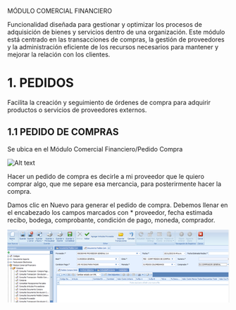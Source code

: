 MÓDULO COMERCIAL FINANCIERO

Funcionalidad diseñada para gestionar y optimizar los procesos de adquisición de bienes y servicios dentro de una organización. Este módulo está centrado en las transacciones de compras, la gestión de proveedores y la administración eficiente de los recursos necesarios para mantener y mejorar la relación con los clientes.

# 1. PEDIDOS

Facilita la creación y seguimiento de órdenes de compra para adquirir productos o servicios de proveedores externos.

## 1.1 PEDIDO DE COMPRAS

Se ubica en el Módulo Comercial Financiero/Pedido Compra

![Alt text](C:\Users\SJ246TJ\repos\other-repos\mock-crm\static\img\compras\Picture1.png)

Hacer un pedido de compra es decirle a mi proveedor que le quiero comprar algo, que me separe esa mercancia, para posterirmente hacer la compra.

Damos clic en Nuevo para generar el pedido de compra.
Debemos llenar en el encabezado los campos marcados con \* proveedor, fecha estimada recibo, bodega, comprobante, condición de pago, moneda, comprador.

![Alt text](Picture4.png)
